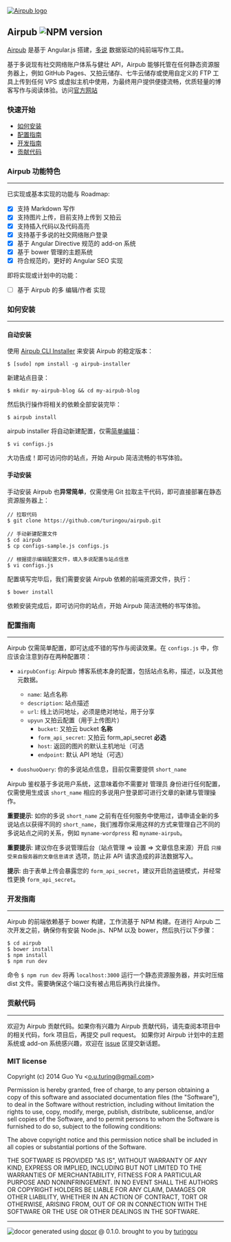 [![Airpub logo](http://ww1.sinaimg.cn/large/61ff0de3gw1ejdogm8gyxj20pt0hamyc.jpg)](http://airpub.io)

## Airpub ![NPM version](https://img.shields.io/npm/v/airpub.svg?style=flat)

[Airpub](http://airpub.io) 是基于 Angular.js 搭建，[多说](http://duoshuo.com) 数据驱动的纯前端写作工具。

基于多说现有社交网络账户体系与健壮 API，Airpub 能够托管在任何静态资源服务器上，例如 GitHub Pages、又拍云储存、七牛云储存或使用自定义的 FTP 工具上传到任何 VPS 或虚拟主机中使用，为最终用户提供便捷流畅，优质轻量的博客写作与阅读体验。访问[官方网站](http://airpub.io)

### 快速开始

- [如何安装](#%E5%A6%82%E4%BD%95%E5%AE%89%E8%A3%85)
- [配置指南](#%E9%85%8D%E7%BD%AE%E6%8C%87%E5%8D%97)
- [开发指南](#%E5%BC%80%E5%8F%91%E6%8C%87%E5%8D%97)
- [贡献代码](#%E8%B4%A1%E7%8C%AE%E4%BB%A3%E7%A0%81)

### Airpub 功能特色
---

已实现或基本实现的功能与 Roadmap: 

- [x] 支持 Markdown 写作
- [x] 支持图片上传，目前支持上传到 又拍云
- [x] 支持插入代码以及代码高亮
- [x] 支持基于多说的社交网络账户登录
- [x] 基于 Angular Directive 规范的 add-on 系统
- [x] 基于 bower 管理的主题系统
- [x] 符合规范的，更好的 Angular SEO 实现

即将实现或计划中的功能：

- [ ] 基于 Airpub 的多 编辑/作者 实现

### 如何安装
---

#### 自动安装

使用 [Airpub CLI Installer](https://github.com/airpub/installer) 来安装 Airpub 的稳定版本：
```
$ [sudo] npm install -g airpub-installer
```
新建站点目录：
```
$ mkdir my-airpub-blog && cd my-airpub-blog
```
然后执行操作将相关的依赖全部安装完毕：
```
$ airpub install
```
airpub installer 将自动新建配置，仅需[简单编辑](#%E9%85%8D%E7%BD%AE%E6%8C%87%E5%8D%97)：
```
$ vi configs.js
```
大功告成！即可访问你的站点，开始 Airpub 简洁流畅的书写体验。

#### 手动安装

手动安装 Airpub 也**异常简单**，仅需使用 Git 拉取主干代码，即可直接部署在静态资源服务器上：
```
// 拉取代码
$ git clone https://github.com/turingou/airpub.git

// 手动新建配置文件
$ cd airpub
$ cp configs-sample.js configs.js

// 根据提示编辑配置文件，填入多说配置与站点信息
$ vi configs.js
```
配置填写完毕后，我们需要安装 Airpub 依赖的前端资源文件，执行：

```
$ bower install 
```
依赖安装完成后，即可访问你的站点，开始 Airpub 简洁流畅的书写体验。

### 配置指南
---

Airpub 仅需简单配置，即可达成不错的写作与阅读效果。在 `configs.js` 中，你应该会注意到存在两种配置项：

- `airpubConfig`: Airpub 博客系统本身的配置，包括站点名称，描述，以及其他元数据。
  * `name`: 站点名称
  * `description`: 站点描述
  * `url`: 线上访问地址，必须是绝对地址，用于分享
  * `upyun` 又拍云配置（用于上传图片）
    - `bucket`: 又拍云 bucket **名称**
    - `form_api_secret`: 又拍云 form_api_secret **必选**
    - `host`: 返回的图片的默认主机地址（可选
    - `endpoint`: 默认 API 地址（可选）

- `duoshuoQuery`: 你的多说站点信息，目前仅需要提供 `short_name`

Airpub 鉴权基于多说用户系统，这意味着你不需要对 管理员 身份进行任何配置，仅需使用生成该 `short_name` 相应的多说用户登录即可进行文章的新建与管理操作。

**重要提示**: 如你的多说 `short_name` 之前有在任何服务中使用过，请申请全新的多说站点以获得不同的 `short_name`，我们推荐你采用这样的方式来管理自己不同的多说站点之间的关系，例如 `myname-wordpress` 和 `myname-airpub`。

**重要提示**: 建议你在多说管理后台（站点管理 => 设置 => 文章信息来源）开启 `只接受来自服务器的文章信息请求` 选项，防止非 API 请求造成的非法数据写入。

**提示**: 由于表单上传会暴露您的 `form_api_secret`，建议开启防盗链模式，并经常性更换 `form_api_secret`。

### 开发指南
---

Airpub 的前端依赖基于 bower 构建，工作流基于 NPM 构建。在进行 Airpub 二次开发之前，确保你有安装 Node.js、NPM 以及 bower，然后执行以下步骤：

```
$ cd airpub
$ bower install 
$ npm install
$ npm run dev
```

命令 `$ npm run dev` 将再 `localhost:3000` 运行一个静态资源服务器，并实时压缩 dist 文件。需要确保这个端口没有被占用后再执行此操作。

### 贡献代码
---

欢迎为 Airpub 贡献代码。如果你有兴趣为 Airpub 贡献代码，请先查阅本项目中的相关代码，fork 项目后，再提交 pull request。
如果你对 Airpub 计划中的主题系统或 add-on 系统感兴趣，欢迎在 [issue](https://github.com/duoshuo/airpub/issues) 区提交新话题。

### MIT license
Copyright (c) 2014 Guo Yu &lt;o.u.turing@gmail.com&gt;

Permission is hereby granted, free of charge, to any person obtaining a copy
of this software and associated documentation files (the "Software"), to deal
in the Software without restriction, including without limitation the rights
to use, copy, modify, merge, publish, distribute, sublicense, and/or sell
copies of the Software, and to permit persons to whom the Software is
furnished to do so, subject to the following conditions:

The above copyright notice and this permission notice shall be included in
all copies or substantial portions of the Software.

THE SOFTWARE IS PROVIDED "AS IS", WITHOUT WARRANTY OF ANY KIND, EXPRESS OR
IMPLIED, INCLUDING BUT NOT LIMITED TO THE WARRANTIES OF MERCHANTABILITY,
FITNESS FOR A PARTICULAR PURPOSE AND NONINFRINGEMENT. IN NO EVENT SHALL THE
AUTHORS OR COPYRIGHT HOLDERS BE LIABLE FOR ANY CLAIM, DAMAGES OR OTHER
LIABILITY, WHETHER IN AN ACTION OF CONTRACT, TORT OR OTHERWISE, ARISING FROM,
OUT OF OR IN CONNECTION WITH THE SOFTWARE OR THE USE OR OTHER DEALINGS IN
THE SOFTWARE.

---
![docor](https://cdn1.iconfinder.com/data/icons/windows8_icons_iconpharm/26/doctor.png)
generated using [docor](https://github.com/turingou/docor.git) @ 0.1.0. brought to you by [turingou](https://github.com/turingou)